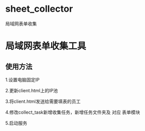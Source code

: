 # sheet_collector
局域网表单收集

# 局域网表单收集工具
## 使用方法

1.设置电脑固定IP

2.更新client.html上的IP池

3.将client.html发送给需要填表的员工

4.修改collect_task新增收集任务，新增任务文件夹及 对应 表单模块

5.启动服务

